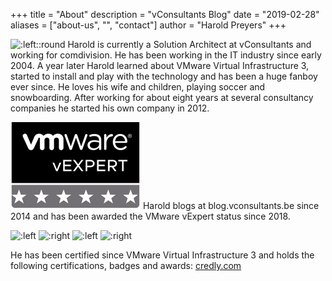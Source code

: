 +++
title = "About"
description = "vConsultants Blog"
date = "2019-02-28"
aliases = ["about-us", "", "contact"]
author = "Harold Preyers"
+++


![:left::round](https://en.gravatar.com/userimage/24535676/9f7eef200a6a333f99268ce98cc7d65b.jpeg?size=128)
Harold is currently a Solution Architect at vConsultants and working for comdivision. He has been working in the IT industry since early 2004. A year later Harold learned about VMware Virtual Infrastructure 3, started to install and play with the technology and has been a huge fanboy ever since. He loves his wife and children, playing soccer and snowboarding. After working for about eight years at several consultancy companies he started his own company in 2012.


![:left](/images/vexpert-badge-stars-small.png)
Harold blogs at blog.vconsultants.be since 2014 and has been awarded the VMware vExpert status since 2018.

![:left](https://vexpert.vmware.com/images/vexpert-application-modernization-2023-badge-small.png)
![:right](https://vexpert.vmware.com/images/vexpert-avi-2023-badge-small.png)
![:left](https://vexpert.vmware.com/images/vexpert-cloud-provider-2023-badge-small.png)
![:right](https://vexpert.vmware.com/images/vexpert-multi-cloud-2023-badge-small.png)




He has been certified since VMware Virtual Infrastructure 3 and holds the following certifications, badges and awards:
[credly.com](https://www.credly.com/users/hpreyers/badges)




